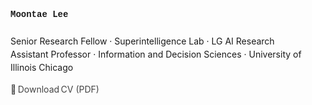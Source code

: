 <p align="left" style="max-width:600px; margin:auto; line-height:1.5;">
  <strong style="font-family:Courier New">Moontae Lee</strong><br>
  <br>
  Senior Research Fellow · Superintelligence Lab · LG AI Research<br>
  Assistant Professor · Information and Decision Sciences · University of Illinois Chicago
</p>

<p align="left" style="margin-top:1rem;">
  <a href="./Moontae Lee - CV (2025).pdf" style="text-decoration:none; color:#444;">
    📄 Download CV (PDF)
  </a>
</p>


